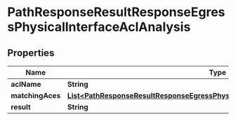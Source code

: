 
# PathResponseResultResponseEgressPhysicalInterfaceAclAnalysis

## Properties
Name | Type | Description | Notes
------------ | ------------- | ------------- | -------------
**aclName** | **String** |  |  [optional]
**matchingAces** | [**List&lt;PathResponseResultResponseEgressPhysicalInterfaceAclAnalysisMatchingAces&gt;**](PathResponseResultResponseEgressPhysicalInterfaceAclAnalysisMatchingAces.md) |  |  [optional]
**result** | **String** |  |  [optional]



